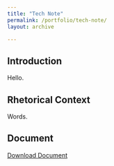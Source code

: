 ```yaml
---
title: "Tech Note"
permalink: /portfolio/tech-note/
layout: archive

---
```


## Introduction
Hello.

## Rhetorical Context
Words.

## Document
[Download Document](/assets/documents/L3_krosenthal.docx)
